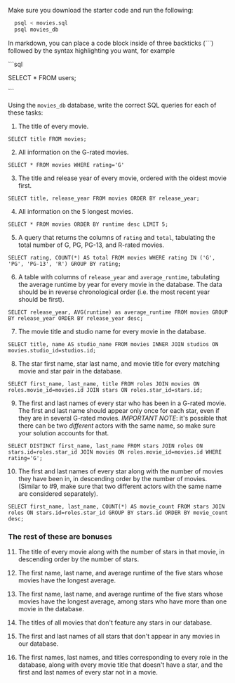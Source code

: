 Make sure you download the starter code and run the following:

```sh
  psql < movies.sql
  psql movies_db
```

In markdown, you can place a code block inside of three backticks (```) followed by the syntax highlighting you want, for example

\```sql

SELECT \* FROM users;

\```

Using the `movies_db` database, write the correct SQL queries for each of these tasks:

1.  The title of every movie.

`SELECT title FROM movies;`

2.  All information on the G-rated movies.

`SELECT * FROM movies WHERE rating='G'`

3.  The title and release year of every movie, ordered with the
    oldest movie first.

`SELECT title, release_year FROM movies ORDER BY release_year;`

4.  All information on the 5 longest movies.

`SELECT * FROM movies ORDER BY runtime desc LIMIT 5;`

5.  A query that returns the columns of `rating` and `total`, tabulating the total number of G, PG, PG-13, and R-rated movies.

`SELECT rating, COUNT(*) AS total FROM movies WHERE rating IN ('G', 'PG', 'PG-13', 'R') GROUP BY rating;`

6.  A table with columns of `release_year` and `average_runtime`,
    tabulating the average runtime by year for every movie in the database. The data should be in reverse chronological order (i.e. the most recent year should be first).

`SELECT release_year, AVG(runtime) as average_runtime FROM movies GROUP BY release_year ORDER BY release_year desc;`

7.  The movie title and studio name for every movie in the
    database.

`SELECT title, name AS studio_name FROM movies INNER JOIN studios ON movies.studio_id=studios.id;`

8.  The star first name, star last name, and movie title for every
    matching movie and star pair in the database.

`SELECT first_name, last_name, title FROM roles JOIN movies ON roles.movie_id=movies.id JOIN stars ON roles.star_id=stars.id;`

9.  The first and last names of every star who has been in a G-rated movie. The first and last name should appear only once for each star, even if they are in several G-rated movies. _IMPORTANT NOTE_: it's possible that there can be two _different_ actors with the same name, so make sure your solution accounts for that.

`SELECT DISTINCT first_name, last_name FROM stars JOIN roles ON stars.id=roles.star_id JOIN movies ON roles.movie_id=movies.id WHERE rating='G';`

10. The first and last names of every star along with the number
    of movies they have been in, in descending order by the number of movies. (Similar to #9, make sure
    that two different actors with the same name are considered separately).

`SELECT first_name, last_name, COUNT(*) AS movie_count FROM stars JOIN roles ON stars.id=roles.star_id GROUP BY stars.id ORDER BY movie_count desc;`

### The rest of these are bonuses

11. The title of every movie along with the number of stars in
    that movie, in descending order by the number of stars.

12. The first name, last name, and average runtime of the five
    stars whose movies have the longest average.

13. The first name, last name, and average runtime of the five
    stars whose movies have the longest average, among stars who have more than one movie in the database.

14. The titles of all movies that don't feature any stars in our
    database.

15. The first and last names of all stars that don't appear in any movies in our database.

16. The first names, last names, and titles corresponding to every
    role in the database, along with every movie title that doesn't have a star, and the first and last names of every star not in a movie.
